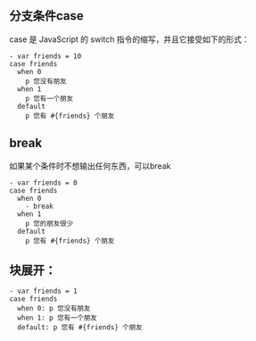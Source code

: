 ## 分支条件case
case 是 JavaScript 的 switch 指令的缩写，并且它接受如下的形式：
```
- var friends = 10
case friends
  when 0
    p 您没有朋友
  when 1
    p 您有一个朋友
  default
    p 您有 #{friends} 个朋友
```
## break
如果某个条件时不想输出任何东西，可以break
```
- var friends = 0
case friends
  when 0
    - break
  when 1
    p 您的朋友很少
  default
    p 您有 #{friends} 个朋友
```
## 块展开：

```
- var friends = 1
case friends
  when 0: p 您没有朋友
  when 1: p 您有一个朋友
  default: p 您有 #{friends} 个朋友
  ```
